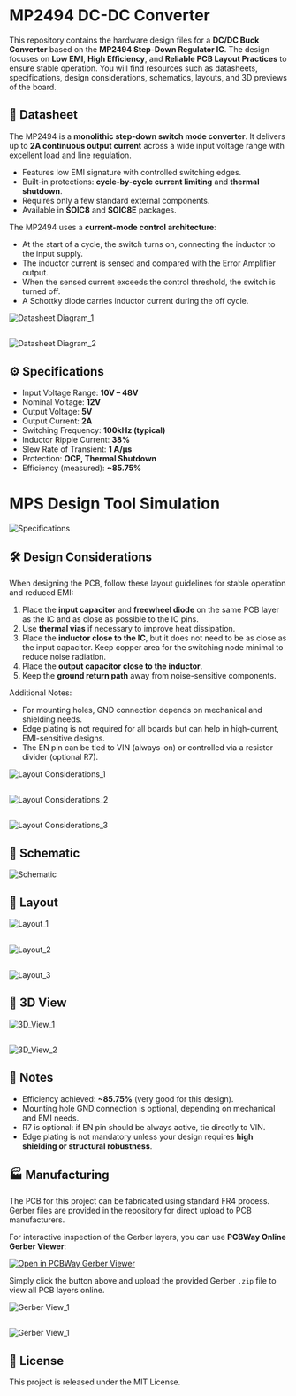 # MP2494 DC-DC Converter

This repository contains the hardware design files for a **DC/DC Buck Converter** based on the **MP2494 Step-Down Regulator IC**. The design focuses on **Low EMI**, **High Efficiency**, and **Reliable PCB Layout Practices** to ensure stable operation. You will find resources such as datasheets, specifications, design considerations, schematics, layouts, and 3D previews of the board.  

## 📑 Datasheet  

The MP2494 is a **monolithic step-down switch mode converter**. It delivers up to **2A continuous output current** across a wide input voltage range with excellent load and line regulation.  

- Features low EMI signature with controlled switching edges.  
- Built-in protections: **cycle-by-cycle current limiting** and **thermal shutdown**.  
- Requires only a few standard external components.  
- Available in **SOIC8** and **SOIC8E** packages.  

The MP2494 uses a **current-mode control architecture**:  
- At the start of a cycle, the switch turns on, connecting the inductor to the input supply.  
- The inductor current is sensed and compared with the Error Amplifier output.  
- When the sensed current exceeds the control threshold, the switch is turned off.  
- A Schottky diode carries inductor current during the off cycle.  

![Datasheet Diagram_1](https://github.com/mustafaeminadak/MP2494-DC-DC-Converter/blob/main/Hardware/Project_MP2494/Images/MP2494_Datasheet_1.png)
##
![Datasheet Diagram_2](https://github.com/mustafaeminadak/MP2494-DC-DC-Converter/blob/main/Hardware/Project_MP2494/Images/MP2494_Datasheet_2.png)

## ⚙️ Specifications

* Input Voltage Range: **10V – 48V**
* Nominal Voltage: **12V**
* Output Voltage: **5V**
* Output Current: **2A**
* Switching Frequency: **100kHz (typical)**
* Inductor Ripple Current: **38%**
* Slew Rate of Transient: **1 A/µs**
* Protection: **OCP, Thermal Shutdown**
* Efficiency (measured): **~85.75%**

# MPS Design Tool Simulation
![Specifications](https://github.com/mustafaeminadak/MP2494-DC-DC-Converter/blob/main/Hardware/Project_MP2494/Images/MPS-DCDC-Designer-MP2494.png)

## 🛠️ Design Considerations

When designing the PCB, follow these layout guidelines for stable operation and reduced EMI:

1. Place the **input capacitor** and **freewheel diode** on the same PCB layer as the IC and as close as possible to the IC pins.
2. Use **thermal vias** if necessary to improve heat dissipation.
3. Place the **inductor close to the IC**, but it does not need to be as close as the input capacitor. Keep copper area for the switching node minimal to reduce noise radiation.
4. Place the **output capacitor close to the inductor**.
5. Keep the **ground return path** away from noise-sensitive components.

Additional Notes:

* For mounting holes, GND connection depends on mechanical and shielding needs.
* Edge plating is not required for all boards but can help in high-current, EMI-sensitive designs.
* The EN pin can be tied to VIN (always-on) or controlled via a resistor divider (optional R7).

![Layout Considerations_1](https://github.com/mustafaeminadak/MP2494-DC-DC-Converter/blob/main/Hardware/Project_MP2494/Images/Layout_Consideration_1.png)
##
![Layout Considerations_2](https://github.com/mustafaeminadak/MP2494-DC-DC-Converter/blob/main/Hardware/Project_MP2494/Images/Layout_Consideration_2.png)
##
![Layout Considerations_3](https://github.com/mustafaeminadak/MP2494-DC-DC-Converter/blob/main/Hardware/Project_MP2494/Images/Layout_Consideration_3.png)


## 📐 Schematic

![Schematic](https://github.com/mustafaeminadak/MP2494-DC-DC-Converter/blob/main/Hardware/Project_MP2494/Images/Schematic.png)

## 🧩 Layout

![Layout_1](https://github.com/mustafaeminadak/MP2494-DC-DC-Converter/blob/main/Hardware/Project_MP2494/Images/Layout_1.png)
##
![Layout_2](https://github.com/mustafaeminadak/MP2494-DC-DC-Converter/blob/main/Hardware/Project_MP2494/Images/Layout_Top.png)
##
![Layout_3](https://github.com/mustafaeminadak/MP2494-DC-DC-Converter/blob/main/Hardware/Project_MP2494/Images/Layout_Bottom.png)

## 🎨 3D View

![3D_View_1](https://github.com/mustafaeminadak/MP2494-DC-DC-Converter/blob/main/Hardware/Project_MP2494/Images/Project_MP2494_3D_1.png)
##
![3D_View_2](https://github.com/mustafaeminadak/MP2494-DC-DC-Converter/blob/main/Hardware/Project_MP2494/Images/Project_MP2494_3D_2.png)

## 📌 Notes

* Efficiency achieved: **~85.75%** (very good for this design).
* Mounting hole GND connection is optional, depending on mechanical and EMI needs.
* R7 is optional: if EN pin should be always active, tie directly to VIN.
* Edge plating is not mandatory unless your design requires **high shielding or structural robustness**.

## 🏭 Manufacturing

The PCB for this project can be fabricated using standard FR4 process.  
Gerber files are provided in the repository for direct upload to PCB manufacturers.

For interactive inspection of the Gerber layers, you can use **PCBWay Online Gerber Viewer**:  

[![Open in PCBWay Gerber Viewer](https://img.shields.io/badge/Open%20Gerber%20Viewer-PCBWay-brightgreen?style=for-the-badge&logo=pcb)](https://www.pcbway.com/project/OnlineGerberViewer.html)

Simply click the button above and upload the provided Gerber `.zip` file to view all PCB layers online.

![Gerber View_1](https://github.com/mustafaeminadak/MP2494-DC-DC-Converter/blob/main/Hardware/Project_MP2494/Images/GerberView_1.png)
##
![Gerber View_1](https://github.com/mustafaeminadak/MP2494-DC-DC-Converter/blob/main/Hardware/Project_MP2494/Images/GerberView_2.png)

## 📜 License 
This project is released under the MIT License.
